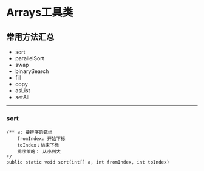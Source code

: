 # Arrays工具类

## 常用方法汇总
- sort
- parallelSort
- swap
- binarySearch
- fill
- copy
- asList
- setAll


---
### sort

```
/** a: 要排序的数组
    fromIndex: 开始下标
    toIndex：结束下标
    排序策略： 从小到大
*/
public static void sort(int[] a, int fromIndex, int toIndex)
```

